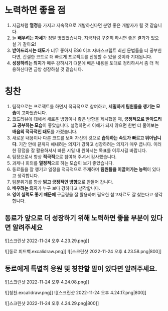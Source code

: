 
# 노력하면 좋을 점
1. 지금처럼 **열정**을 가지고 지속적으로 개발하신다면 분명 좋은 개발자가 될 것 같습니다.
2. 늘 **배우려는 자세**가 정말 멋있었습니다. 지금처럼 꾸준히 하시면 좋은 결과가 있으실 거 같아요!
3. **받아드리시는 태도**가 너무 좋아서 ES6 이후 자바스크립트 최신 문법들을 더 공부한다면, 간결한 코드로 더 빠르게 프로젝트를 진행할 수 있을 것이라 기대됩니다. 
4. **성장하려는 의지**가 매우 강하시기 떄문에 배운 내용을 토대로 정리하셔서 좀 더 적용하신다면 금방 성장하실 것 같습니다.

# 칭찬
1. 팀적으로는 프로젝트를 하면서 적극적으로 참여하고, **세밀하게 팀원들을 챙기는 모습**이 고마웠습니다. 
2. 코드리뷰에 대해서 새로운 방향이나 좋은 방향을 제시했을 때,  **긍정적으로 받아드리고 공부하는 모습**이 좋았습니다. 설명하면서 이해가 되지 않으면 한번 더 물어보는 **배움의 적극적인 태도**를 가졌습니다.
3. 새로운 내용이나 다른 코드를 보며 자신의 것으로 **습득하는 속도가 빠르고 뛰어납니다**. 기간 안에 끝까지 해내려는 의지가 강하고 성장하려는 의지가 매우 큽니다. 이러한 장점을 잘 활용하셔서 빠른 시일 내 원하시는 목표를 이루시길 바랍니다.
4. 팀장으로서 항상 **적극적**으로 참여해 주셔서 감사했습니다.
5. 과제나 회의를 **열정적**으로 하는 모습이 보기 좋았습니다.
6. 동료들을 잘 챙기고 일정을 적극적으로 주재하며 **팀원들을 이끌어가는 능력**이 있다고 생각합니다.
7. 팀분위기를 항상 **밝고 긍정적인 방향**으로 만들어 갑니다.
8. **배우려는 의지**가 누구 보다 강하다고 생각합니다.
9. **영어 실력도 좋기 때문에** 구글링을 잘 활용하며 필요한 참고자료도 잘 찾는다고 생각합니다.


## 동료가 앞으로 더 성장하기 위해 노력하면 좋을 부분이 있다면 알려주세요


![[스크린샷 2022-11-24 오후 4.23.29.png]]

![[동료 피드백.excalidraw.png]]
![[스크린샷 2022-11-24 오후 4.23.58.png|800]]
## 동료에게 특별히 응원 및 칭찬할 말이 있다면 알려주세요. 
![[스크린샷 2022-11-24 오후 4.24.08.png]]

![[칭찬.excalidraw.png]]
![[스크린샷 2022-11-24 오후 4.24.17.png|800]]

![[스크린샷 2022-11-24 오후 4.24.29.png|800]]


